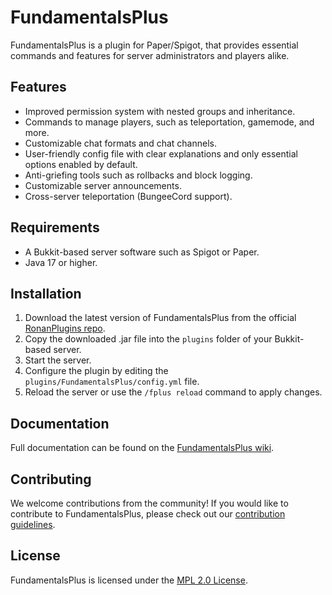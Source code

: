 # FundamentalsPlus

FundamentalsPlus is a plugin for Paper/Spigot, that provides essential commands and features for server administrators and players alike.

## Features
- Improved permission system with nested groups and inheritance.
- Commands to manage players, such as teleportation, gamemode, and more.
- Customizable chat formats and chat channels.
- User-friendly config file with clear explanations and only essential options enabled by default.
- Anti-griefing tools such as rollbacks and block logging.
- Customizable server announcements.
- Cross-server teleportation (BungeeCord support).

## Requirements
- A Bukkit-based server software such as Spigot or Paper.
- Java 17 or higher.

## Installation
1. Download the latest version of FundamentalsPlus from the official [RonanPlugins repo](https://repo.ronanplugins.com/#/releases/com/ronanplugins/fundamentalsplus).
2. Copy the downloaded .jar file into the `plugins` folder of your Bukkit-based server.
3. Start the server.
4. Configure the plugin by editing the `plugins/FundamentalsPlus/config.yml` file.
5. Reload the server or use the `/fplus reload` command to apply changes.

## Documentation
Full documentation can be found on the [FundamentalsPlus wiki](https://github.com/RonanPlugins/FundamentalsPlus/wiki).

## Contributing
We welcome contributions from the community! If you would like to contribute to FundamentalsPlus, please check out our [contribution guidelines](https://github.com/RonanPlugins/FundamentalsPlus/blob/master/CONTRIBUTING.md).

## License
FundamentalsPlus is licensed under the [MPL 2.0 License](https://github.com/RonanPlugins/FundamentalsPlus/blob/master/LICENSE).
